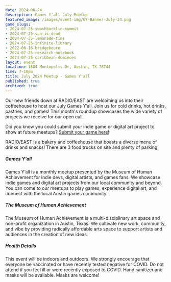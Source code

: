 ```yaml
---
date: 2024-06-24
description: Games Y'all July Meetup
featured_image: /images/event-img/GY-Banner-July-24.png
game_slugs:
- 2024-07-25-swashbucklin-summit
- 2024-07-25-sun-is-dead
- 2024-07-25-lemonade-time
- 2024-07-25-infinite-library
- 2022-06-16-bridgebourn
- 2024-07-25-research-notebook
- 2024-07-25-caribbean-dominoes
layout: event
location: 3504 Montopolis Dr, Austin, TX 78744
time: 7-10pm
title: July 2024 Meetup - Games Y'all
published: true
archived: true
---
```



Our new friends down at RADIO/EAST are welcoming us into their coffeehouse to host our July Games Y’all. Join us for cold drinks, hot drinks, pastries, and games! This month's roundup showcases the wide variety of projects we receive for our open call.
  
Did you know you could submit your indie game or digital art project to show at future meetups? [Submit your game here!](https://gamesyall.com/submit-a-game)
  
RADIO/EAST is a bakery and coffeehouse that boasts a diverse menu of drinks and snacks! There are 3 food trucks on site and plenty of parking.

##### Games Y'all

Games Y’all is a monthly meetup presented by the Museum of Human Achievement for indie devs, digital artists, and games fans. We showcase indie games and digital art projects from our local community and beyond. You can come to our meetups to play games, experience digital art, and connect with the local Austin games community.

##### The Museum of Human Achievement

The Museum of Human Achievement is a multi-disciplinary art space and non-profit organization in Austin, Texas. We cultivate new work, community, and vibe by providing radically affordable arts space to support artists and audiences in the creation of new ideas.

##### Health Details

This event will be indoors and outdoors. We strongly encourage that everyone be vaccinated or have recently tested negative for COVID. Do not attend if you feel ill or were recently exposed to COVID. Hand sanitizer and masks will be available. Masks are welcome!
